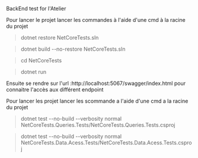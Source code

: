 BackEnd test for l'Atelier

Pour lancer le projet lancer les commandes à l'aide d'une cmd à la racine du projet  
> dotnet restore NetCoreTests.sln

> dotnet build --no-restore  NetCoreTests.sln

> cd NetCoreTests

> dotnet run

Ensuite se rendre sur l'url :http://localhost:5067/swagger/index.html pour connaitre l'accès aux différent endpoint

Pour lancer les projet lancer les scommande a l'aide d'une cmd a la racine du projet  
> dotnet test --no-build --verbosity normal NetCoreTests.Queries.Tests/NetCoreTests.Queries.Tests.csproj

> dotnet test --no-build --verbosity normal NetCoreTests.Data.Acess.Tests/NetCoreTests.Data.Acess.Tests.csproj

